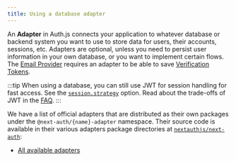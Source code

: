 ```yaml
---
title: Using a database adapter
---
```


An **Adapter** in Auth.js connects your application to whatever database or backend system you want to use to store data for users, their accounts, sessions, etc. Adapters are optional, unless you need to persist user information in your own database, or you want to implement certain flows. The [Email Provider](/getting-started/email-tutorial) requires an adapter to be able to save [Verification Tokens](/reference/adapters/models#verification-token).

:::tip
When using a database, you can still use JWT for session handling for fast access. See the [`session.strategy`](/reference/configuration/auth-config#session) option. Read about the trade-offs of JWT in the [FAQ](/concepts/faq#json-web-tokens).
:::

We have a list of official adapters that are distributed as their own packages under the `@next-auth/{name}-adapter` namespace. Their source code is available in their various adapters package directories at [`nextauthjs/next-auth`](https://github.com/nextauthjs/next-auth/tree/main/packages):

- [All available adapters](/reference/adapters/overview)
